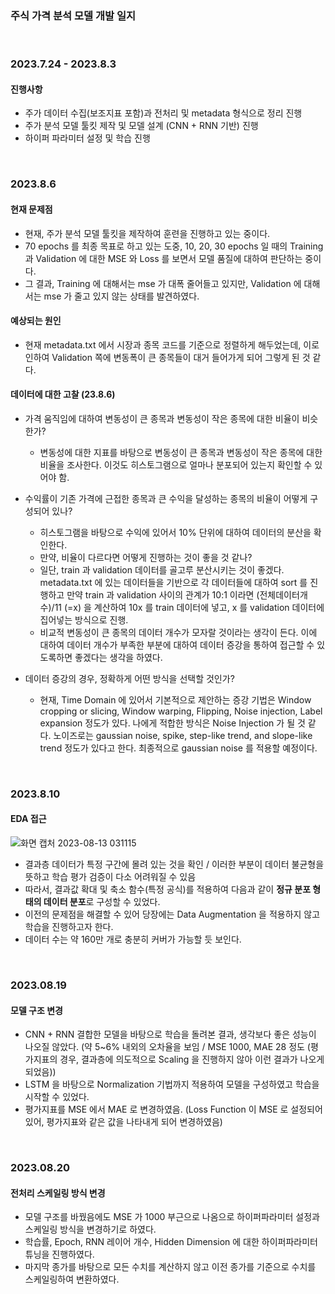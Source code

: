 ### 주식 가격 분석 모델 개발 일지

<br/>

### 2023.7.24 - 2023.8.3

#### 진행사항
  - 주가 데이터 수집(보조지표 포함)과 전처리 및 metadata 형식으로 정리 진행
  - 주가 분석 모델 툴킷 제작 및 모델 설계 (CNN + RNN 기반) 진행
  - 하이퍼 파라미터 설정 및 학습 진행

<br/>

### 2023.8.6

#### 현재 문제점
  - 현재, 주가 분석 모델 툴킷을 제작하여 훈련을 진행하고 있는 중이다.
  - 70 epochs 를 최종 목표로 하고 있는 도중, 10, 20, 30 epochs 일 때의 Training 과 Validation 에 대한 MSE 와 Loss 를 보면서 모델 품질에 대하여 판단하는 중이다.
  - 그 결과, Training 에 대해서는 mse 가 대폭 줄어들고 있지만, Validation 에 대해서는 mse 가 줄고 있지 않는 상태를 발견하였다.

#### 예상되는 원인
  - 현재 metadata.txt 에서 시장과 종목 코드를 기준으로 정렬하게 해두었는데, 이로 인하여 Validation 쪽에 변동폭이 큰 종목들이 대거 들어가게 되어 그렇게 된 것 같다.

#### 데이터에 대한 고찰 (23.8.6)

- 가격 움직임에 대하여 변동성이 큰 종목과 변동성이 작은 종목에 대한 비율이 비슷한가?
  - 변동성에 대한 지표를 바탕으로 변동성이 큰 종목과 변동성이 작은 종목에 대한 비율을 조사한다. 이것도 히스토그램으로 얼마나 분포되어 있는지 확인할 수 있어야 함.
  
- 수익률이 기존 가격에 근접한 종목과 큰 수익을 달성하는 종목의 비율이 어떻게 구성되어 있나?
  - 히스토그램을 바탕으로 수익에 있어서 10% 단위에 대하여 데이터의 분산을 확인한다. 
  - 만약, 비율이 다르다면 어떻게 진행하는 것이 좋을 것 같나?
  - 일단, train 과 validation 데이터를 골고루 분산시키는 것이 좋겠다. metadata.txt 에 있는 데이터들을 기반으로 각 데이터들에 대하여 sort 를 진행하고 만약 train 과 validation 사이의 관계가 10:1 이라면 (전체데이터개수)/11 (=x) 을 계산하여 10x 를 train 데이터에 넣고, x 를 validation 데이터에 집어넣는 방식으로 진행.
  - 비교적 변동성이 큰 종목의 데이터 개수가 모자랄 것이라는 생각이 든다. 이에 대하여 데이터 개수가 부족한 부분에 대하여 데이터 증강을 통하여 접근할 수 있도록하면 좋겠다는 생각을 하였다.
  
- 데이터 증강의 경우, 정확하게 어떤 방식을 선택할 것인가?
  - 현재, Time Domain 에 있어서 기본적으로 제안하는 증강 기법은 Window cropping or slicing, Window warping, Flipping, Noise injection, Label expansion 정도가 있다. 나에게 적합한 방식은 Noise Injection 가 될 것 같다. 노이즈로는 gaussian noise, spike, step-like trend, and slope-like trend 정도가 있다고 한다. 최종적으로 gaussian noise 를 적용할 예정이다.

<br/>

### 2023.8.10

#### EDA 접근
![화면 캡처 2023-08-13 031115](https://github.com/DevTae/StockDatabasePreview/assets/55177359/b9340afa-88bd-4cf8-b92b-9c0c3dbb580b)
- 결과층 데이터가 특정 구간에 몰려 있는 것을 확인 / 이러한 부분이 데이터 불균형을 뜻하고 학습 평가 검증이 다소 어려워질 수 있음
- 따라서, 결과값 확대 및 축소 함수(특정 공식)를 적용하여 다음과 같이 **정규 분포 형태의 데이터 분포**로 구성할 수 있었다.
- 이전의 문제점을 해결할 수 있어 당장에는 Data Augmentation 을 적용하지 않고 학습을 진행하고자 한다.
- 데이터 수는 약 160만 개로 충분히 커버가 가능할 듯 보인다.

<br/>

### 2023.08.19

#### 모델 구조 변경
  - CNN + RNN 결합한 모델을 바탕으로 학습을 돌려본 결과, 생각보다 좋은 성능이 나오질 않았다. (약 5~6% 내외의 오차율을 보임 / MSE 1000, MAE 28 정도 (평가지표의 경우, 결과층에 의도적으로 Scaling 을 진행하지 않아 이런 결과가 나오게 되었음))
  - LSTM 을 바탕으로 Normalization 기법까지 적용하여 모델을 구성하였고 학습을 시작할 수 있었다.
  - 평가지표를 MSE 에서 MAE 로 변경하였음. (Loss Function 이 MSE 로 설정되어 있어, 평가지표와 같은 값을 나타내게 되어 변경하였음)

<br/>

### 2023.08.20

#### 전처리 스케일링 방식 변경
  - 모델 구조를 바꿨음에도 MSE 가 1000 부근으로 나옴으로 하이퍼파라미터 설정과 스케일링 방식을 변경하기로 하였다.
  - 학습률, Epoch, RNN 레이어 개수, Hidden Dimension 에 대한 하이퍼파라미터 튜닝을 진행하였다.
  - 마지막 종가를 바탕으로 모든 수치를 계산하지 않고 이전 종가를 기준으로 수치를 스케일링하여 변환하였다.
  
